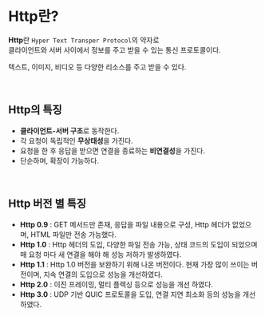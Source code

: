 # Http란?

**Http**란 `Hyper Text Transper Protocol`의 약자로 <br>
클라이언트와 서버 사이에서 정보를 주고 받을 수 있는 통신 프로토콜이다.

텍스트, 이미지, 비디오 등 다양한 리소스를 주고 받을 수 있다.

<br>

## Http의 특징
- **클라이언트-서버 구조**로 동작한다.
- 각 요청이 독립적인 **무상태성**을 가진다.
- 요청을 한 후 응답을 받으면 연결을 종료하는 **비연결성**을 가진다.
- 단순하며, 확장이 가능하다.

<br>

## Http 버전 별 특징
- **Http 0.9** : GET 메서드만 존재, 응답을 파일 내용으로 구성, Http 헤더가 없었으며, HTML 파일만 전송 가능했다.
- **Http 1.0** : Http 헤더의 도입, 다양한 파일 전송 가능, 상태 코드의 도입이 되었으며 매 요청 마다 새 연결을 해야 해 성능 저하가 발생하였다.
- **Http 1.1** : Http 1.0 버전을 보완하기 위해 나온 버전이다. 현재 가장 많이 쓰이는 버전이며, 지속 연결의 도입으로 성능을 개선하였다.
- **Http 2.0** : 이진 프레이밍, 멀티 플렉싱 등으로 성능을 개선 하였다.
- **Http 3.0** : UDP 기반 QUIC 프로토콜을 도입, 연결 지연 최소화 등의 성능을 개선하였다.